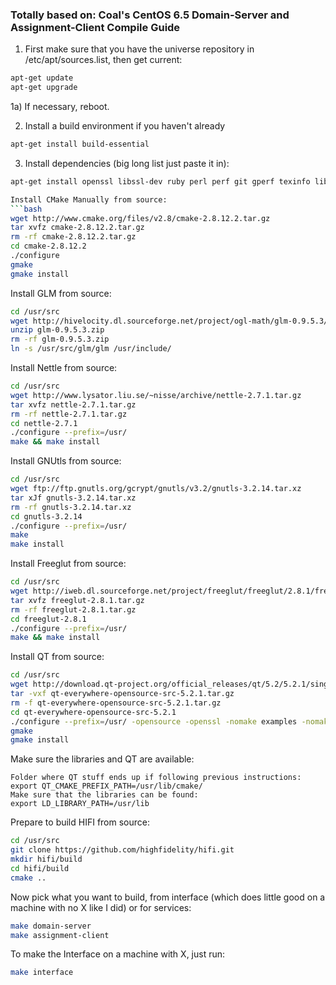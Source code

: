 ### Totally based on: Coal's CentOS 6.5 Domain-Server and Assignment-Client Compile Guide

1) First make sure that you have the universe repository in /etc/apt/sources.list, then get current:
```bash
apt-get update
apt-get upgrade
```
1a) If necessary, reboot.

2) Install a build environment if you haven't already
```bash
apt-get install build-essential
```

3) Install dependencies (big long list just paste it in):
```bash
apt-get install openssl libssl-dev ruby perl perf git gperf texinfo libxcb1 libxcb1-dev xcb xcb-proto  libx11-6 libx11-dev libx11-xcb1 libx11-xcb-dev libxrender-dev libicu-dev libxslt1-dev libxext-dev libxmu-dev libxmu-headers libxt-dev libxi-dev libsdl2-dev libgmp10 libgmp-dev zlib1g zlib1g-dev mesa-common-dev libgl1-mesa-dev

Install CMake Manually from source:
```bash
wget http://www.cmake.org/files/v2.8/cmake-2.8.12.2.tar.gz
tar xvfz cmake-2.8.12.2.tar.gz
rm -rf cmake-2.8.12.2.tar.gz
cd cmake-2.8.12.2
./configure
gmake
gmake install
```

Install GLM from source:
```bash
cd /usr/src
wget http://hivelocity.dl.sourceforge.net/project/ogl-math/glm-0.9.5.3/glm-0.9.5.3.zip
unzip glm-0.9.5.3.zip
rm -rf glm-0.9.5.3.zip
ln -s /usr/src/glm/glm /usr/include/
```

Install Nettle from source:
```bash
cd /usr/src
wget http://www.lysator.liu.se/~nisse/archive/nettle-2.7.1.tar.gz
tar xvfz nettle-2.7.1.tar.gz
rm -rf nettle-2.7.1.tar.gz
cd nettle-2.7.1
./configure --prefix=/usr/
make && make install
```

Install GNUtls from source:
```bash
cd /usr/src
wget ftp://ftp.gnutls.org/gcrypt/gnutls/v3.2/gnutls-3.2.14.tar.xz
tar xJf gnutls-3.2.14.tar.xz
rm -rf gnutls-3.2.14.tar.xz
cd gnutls-3.2.14
./configure --prefix=/usr/
make
make install
```

Install Freeglut from source:
```bash
cd /usr/src
wget http://iweb.dl.sourceforge.net/project/freeglut/freeglut/2.8.1/freeglut-2.8.1.tar.gz
tar xvfz freeglut-2.8.1.tar.gz
rm -rf freeglut-2.8.1.tar.gz
cd freeglut-2.8.1
./configure --prefix=/usr/
make && make install
```

Install QT from source:
```bash
cd /usr/src
wget http://download.qt-project.org/official_releases/qt/5.2/5.2.1/single/qt-everywhere-opensource-src-5.2.1.tar.gz
tar -vxf qt-everywhere-opensource-src-5.2.1.tar.gz
rm -f qt-everywhere-opensource-src-5.2.1.tar.gz
cd qt-everywhere-opensource-src-5.2.1
./configure --prefix=/usr/ -opensource -openssl -nomake examples -nomake tests
gmake
gmake install
```

Make sure the libraries and QT are available:
```
Folder where QT stuff ends up if following previous instructions:
export QT_CMAKE_PREFIX_PATH=/usr/lib/cmake/
Make sure that the libraries can be found:
export LD_LIBRARY_PATH=/usr/lib
```

Prepare to build HIFI from source:
```bash
cd /usr/src
git clone https://github.com/highfidelity/hifi.git
mkdir hifi/build
cd hifi/build
cmake ..
```

Now pick what you want to build, from interface (which does little good on a machine with no X like I did) or for services:
```bash
make domain-server
make assignment-client
```

To make the Interface on a machine with X, just run:
```bash
make interface
```